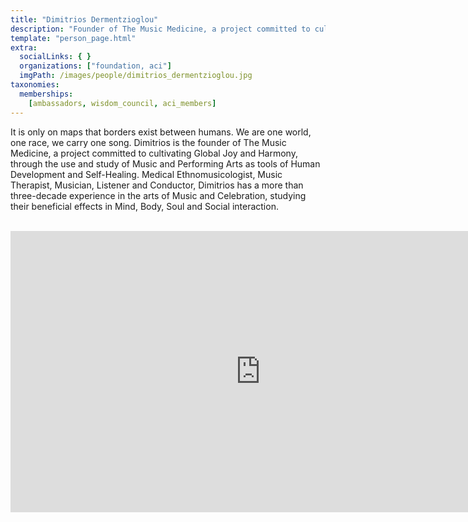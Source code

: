 ```yaml
---
title: "Dimitrios Dermentzioglou"
description: "Founder of The Music Medicine, a project committed to cultivating Global Joy and Harmony."
template: "person_page.html"
extra:
  socialLinks: { }
  organizations: ["foundation, aci"]
  imgPath: /images/people/dimitrios_dermentzioglou.jpg
taxonomies:
  memberships:
    [ambassadors, wisdom_council, aci_members]
---
```


It is only on maps that borders exist between humans. We are one world, one race, we carry one song. Dimitrios is the founder of The Music Medicine, a project committed to cultivating Global Joy and Harmony, through the use and study of Music and Performing Arts as tools of Human Development and Self-Healing. Medical Ethnomusicologist, Music Therapist, Musician, Listener and Conductor, Dimitrios has a more than three-decade experience in the arts of Music and Celebration, studying their beneficial effects in Mind, Body, Soul and Social interaction.

<BR>
<div class="aspect-w-16 aspect-h-9">
<iframe src="https://player.vimeo.com/video/413150039" width="800" height="450" frameborder="0" allow="autoplay; fullscreen" allowfullscreen></iframe>
</div>
<BR>